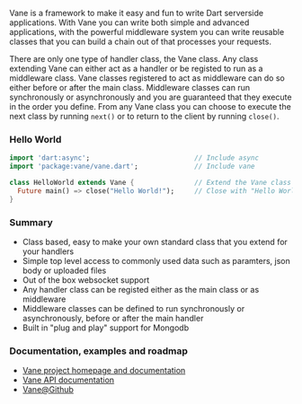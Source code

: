 Vane is a framework to make it easy and fun to write Dart serverside 
applications. With Vane you can write both simple and advanced applications, 
with the powerful middleware system you can write reusable classes that you can 
build a chain out of that processes your requests. 

There are only one type of handler class, the Vane class. Any class extending 
Vane can either act as a handler or be registed to run as a middleware class. 
Vane classes registered to act as middleware can do so either before or after 
the main class. Middleware classes can run synchronously or asynchronously and 
you are guaranteed that they execute in the order you define. From any Vane 
class you can choose to execute the next class by running `next()` or to 
return to the client by running `close()`.

### Hello World
```dart
import 'dart:async';                          // Include async 
import 'package:vane/vane.dart';              // Include vane 

class HelloWorld extends Vane {               // Extend the Vane class
  Future main() => close("Hello World!");     // Close with "Hello World!"  
} 
```

### Summary
* Class based, easy to make your own standard class that you extend for your handlers
* Simple top level access to commonly used data such as paramters, json body or uploaded files
* Out of the box websocket support
* Any handler class can be registed either as the main class or as middleware
* Middleware classes can be defined to run synchronously or asynchronously, before or after the main handler
* Built in "plug and play" support for Mongodb 

### Documentation, examples and roadmap
* [Vane project homepage and documentation](http://www.dartvoid.com/vane/)
* [Vane API documentation](http://www.dartvoid.com/docs/vaneapi/)
* [Vane@Github](https://github.com/DartVoid/Vane)


